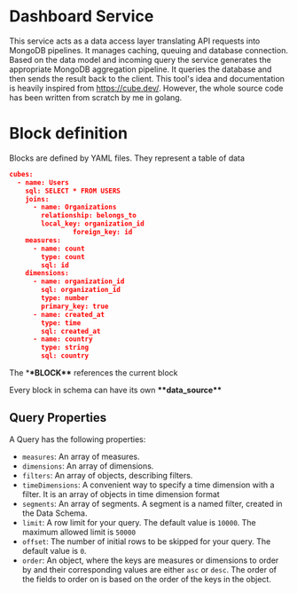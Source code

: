 # Dashboard Service

This service acts as a data access layer translating API requests into MongoDB pipelines. It manages caching, queuing and database connection. Based on the data model and incoming query the service generates the appropriate MongoDB aggregation pipeline. It queries the database and then sends the result back to the client.
This tool's idea and documentation is heavily inspired from https://cube.dev/. However, the whole source code has been written from scratch by me in golang.

# Block definition

Blocks are defined by YAML files. They represent a table of data

```json
cubes:
  - name: Users
    sql: SELECT * FROM USERS
    joins:
      - name: Organizations
        relationship: belongs_to
        local_key: organization_id
				foreign_key: id
    measures:
      - name: count
        type: count
        sql: id
    dimensions:
      - name: organization_id
        sql: organization_id
        type: number
        primary_key: true
      - name: created_at
        type: time
        sql: created_at
      - name: country
        type: string
        sql: country
```

The \***\*BLOCK\*\*** references the current block

Every block in schema can have its own **\*\***data_source**\*\***

## Query Properties

A Query has the following properties:

- `measures`: An array of measures.
- `dimensions`: An array of dimensions.
- `filters`: An array of objects, describing filters.
- `timeDimensions`: A convenient way to specify a time dimension with a filter.
  It is an array of objects in time dimension format
- `segments`: An array of segments. A segment is a named filter, created in the
  Data Schema.
- `limit`: A row limit for your query. The default value is `10000`. The maximum
  allowed limit is `50000`
- `offset`: The number of initial rows to be skipped for your query. The default
  value is `0`.
- `order`: An object, where the keys are measures or dimensions to order by and
  their corresponding values are either `asc` or `desc`. The order of the fields
  to order on is based on the order of the keys in the object.
